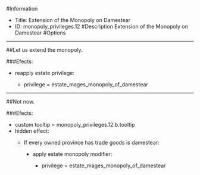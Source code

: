 #Information
 - Title: Extension of the Monopoly on Damestear
 - ID: monopoly_privileges.12
#Description
Extension of the Monopoly on Damestear
#Options

___
##Let us extend the monopoly.

###Efects:<ul><li>reapply estate privilege:</li><ul><li>privilege = estate_mages_monopoly_of_damestear</li></ul></ul>

___
##Not now.

###Efects:<ul><li>custom tooltip = monopoly_privileges.12.b.tooltip</li><li>hidden effect:</li><ul><li>If every owned province has trade goods is damestear:</li><ul><li>apply estate monopoly modifier:</li><ul><li>privilege = estate_mages_monopoly_of_damestear</li></ul></ul></ul></ul>
